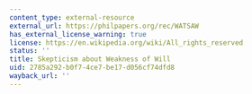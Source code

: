 ```yaml
---
content_type: external-resource
external_url: https://philpapers.org/rec/WATSAW
has_external_license_warning: true
license: https://en.wikipedia.org/wiki/All_rights_reserved
status: ''
title: Skepticism about Weakness of Will
uid: 2785a292-b0f7-4ce7-be17-d056cf74dfd8
wayback_url: ''
---
```

